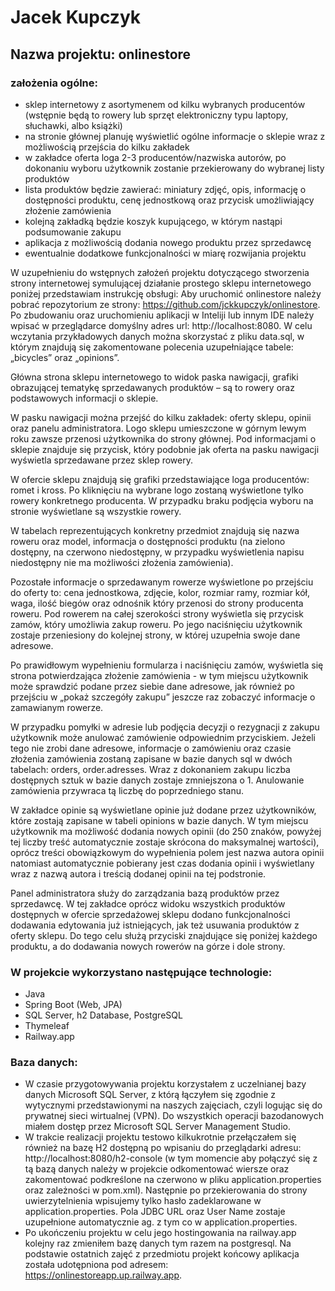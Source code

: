 # Jacek Kupczyk
## Nazwa projektu: onlinestore

### założenia ogólne:
* sklep internetowy z asortymenem od kilku wybranych producentów (wstępnie będą to rowery lub sprzęt elektroniczny typu laptopy, słuchawki, albo książki)
* na stronie głównej planuję wyświetlić ogólne informacje o sklepie wraz z możliwością przejścia do kilku zakładek
* w zakładce oferta loga 2-3 producentów/nazwiska autorów, po dokonaniu wyboru użytkownik zostanie przekierowany do wybranej listy produktów
* lista produktów będzie zawierać: miniatury zdjęć, opis, informację o dostępności produktu, cenę jednostkową oraz przycisk umożliwiający złożenie zamówienia
* kolejną zakładką będzie koszyk kupującego, w którym nastąpi podsumowanie zakupu
* aplikacja z możliwością dodania nowego produktu przez sprzedawcę
* ewentualnie dodatkowe funkcjonalności w miarę rozwijania projektu

W uzupełnieniu do wstępnych założeń projektu dotyczącego  stworzenia strony internetowej symulującej działanie prostego sklepu internetowego poniżej przedstawiam instrukcję obsługi:
Aby uruchomić onlinestore należy pobrać repozytorium ze strony: https://github.com/jckkupczyk/onlinestore. Po zbudowaniu oraz uruchomieniu aplikacji w Inteliji lub innym IDE należy wpisać w przeglądarce domyślny adres url: http://localhost:8080. W celu wczytania przykładowych danych można skorzystać z pliku data.sql, w którym znajdują się zakomentowane polecenia uzupełniające tabele: „bicycles” oraz „opinions”. 

Główna strona sklepu internetowego to widok paska nawigacji, grafiki obrazującej tematykę sprzedawanych produktów – są to rowery oraz podstawowych informacji o sklepie. 

W pasku nawigacji można przejść do kilku zakładek: oferty sklepu, opinii oraz panelu administratora. Logo sklepu umieszczone w górnym lewym roku zawsze przenosi użytkownika do strony głównej. Pod informacjami o sklepie znajduje się przycisk, który podobnie jak oferta na pasku nawigacji wyświetla sprzedawane przez sklep rowery.

W ofercie sklepu znajdują się grafiki przedstawiające loga producentów: romet i kross. Po kliknięciu na wybrane logo zostaną wyświetlone tylko rowery konkretnego producenta. W przypadku braku podjęcia wyboru na stronie wyświetlane są wszystkie rowery. 

W tabelach reprezentujących konkretny przedmiot znajdują się nazwa roweru oraz model, informacja o dostępności produktu (na zielono dostępny, na czerwono niedostępny, w przypadku wyświetlenia napisu niedostępny nie ma możliwości złożenia zamówienia). 

Pozostałe informacje o sprzedawanym rowerze wyświetlone po przejściu do oferty to: cena jednostkowa, zdjęcie, kolor, rozmiar ramy, rozmiar kół, waga, ilość biegów oraz odnośnik który przenosi do strony producenta roweru. Pod rowerem na całej szerokości strony wyświetla się przycisk zamów, który umożliwia zakup roweru. Po jego naciśnięciu użytkownik zostaje przeniesiony do kolejnej strony, w której uzupełnia swoje dane adresowe. 

Po prawidłowym wypełnieniu formularza i naciśnięciu zamów, wyświetla się strona potwierdzająca złożenie zamówienia - w tym miejscu użytkownik może sprawdzić podane przez siebie dane adresowe, jak również po przejściu w „pokaż szczegóły zakupu” jeszcze raz zobaczyć informacje o zamawianym rowerze. 

W przypadku pomyłki w adresie lub podjęcia decyzji o rezygnacji z zakupu użytkownik może anulować zamówienie odpowiednim przyciskiem. Jeżeli tego nie zrobi dane adresowe, informacje o zamówieniu oraz czasie złożenia zamówienia zostaną zapisane w bazie danych sql w dwóch tabelach: orders, order.adresses. Wraz z dokonaniem zakupu liczba dostępnych sztuk w bazie danych zostaje zmniejszona o 1. Anulowanie zamówienia przywraca tą liczbę do poprzedniego stanu.

W zakładce opinie są wyświetlane opinie już dodane przez użytkowników, które zostają zapisane w tabeli opinions w bazie danych. W tym miejscu użytkownik ma możliwość dodania nowych opinii (do 250 znaków, powyżej tej liczby treść automatycznie zostaje skrócona do maksymalnej wartości), oprócz treści obowiązkowym do wypełnienia polem jest nazwa autora opinii natomiast automatycznie pobierany jest czas dodania opinii i wyświetlany wraz z nazwą autora i treścią dodanej opinii na tej podstronie.

Panel administratora służy do zarządzania bazą produktów przez sprzedawcę. W tej zakładce oprócz widoku wszystkich produktów dostępnych w ofercie sprzedażowej sklepu dodano funkcjonalności dodawania edytowania już istniejących, jak też usuwania produktów z oferty sklepu. Do tego celu służą przyciski znajdujące się poniżej każdego produktu, a do dodawania nowych rowerów na górze i dole strony.

### W projekcie wykorzystano następujące technologie:
* Java
* Spring Boot (Web, JPA)
* SQL Server, h2 Database, PostgreSQL
* Thymeleaf
* Railway.app

### Baza danych:
* W czasie przygotowywania projektu korzystałem z uczelnianej bazy danych Microsoft SQL Server, z którą łączyłem się zgodnie z wytycznymi przedstawionymi na naszych zajęciach, czyli logując się do prywatnej sieci wirtualnej (VPN). Do wszystkich operacji bazodanowych miałem dostęp przez Microsoft SQL Server Management Studio.
* W trakcie realizacji projektu testowo kilkukrotnie przełączałem się również na bazę H2 dostępną po wpisaniu do przeglądarki adresu: http://localhost:8080/h2-console (w tym momencie aby połączyć się z tą bazą danych należy w projekcie odkomentować wiersze oraz zakomentować podkreślone na czerwono w pliku application.properties oraz zależności w pom.xml). Następnie po przekierowania do strony uwierzytelnienia wpisujemy tylko hasło zadeklarowane w application.properties. Pola JDBC URL oraz User Name zostaje uzupełnione automatycznie ag. z tym co w application.properties.
* Po ukończeniu projektu w celu jego hostingowania na railway.app kolejny raz zmieniłem bazę danych tym razem na postgresql. Na podstawie ostatnich zajęć z przedmiotu projekt końcowy aplikacja została udotępniona pod adresem: https://onlinestoreapp.up.railway.app. 

